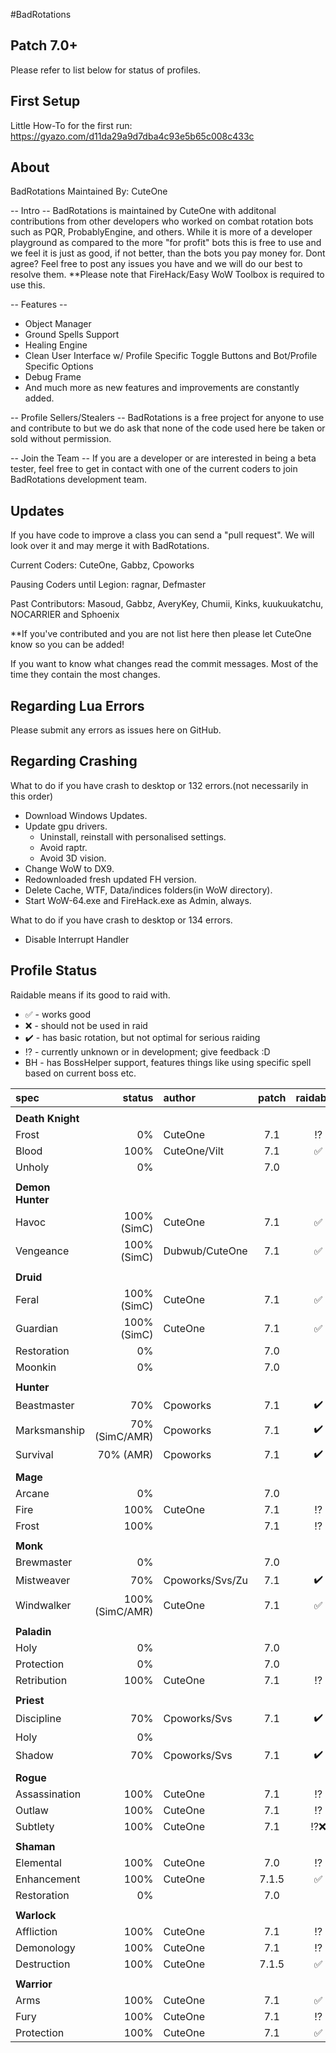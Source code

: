 #BadRotations

## Patch 7.0+

Please refer to list below for status of profiles.


## First Setup

Little How-To for the first run: https://gyazo.com/d11da29a9d7dba4c93e5b65c008c433c

## About 
BadRotations
Maintained By: CuteOne

-- Intro --
BadRotations is maintained by CuteOne with additonal contributions from other developers who worked on combat rotation bots such as PQR, ProbablyEngine, and others. 
While it is more of a developer playground as compared to the more "for profit" bots this is free to use and we feel it is just as good, if not better, than the bots you pay money for. 
Dont agree? Feel free to post any issues you have and we will do our best to resolve them. **Please note that FireHack/Easy WoW Toolbox is required to use this.

-- Features --
- Object Manager
- Ground Spells Support 
- Healing Engine
- Clean User Interface w/ Profile Specific Toggle Buttons and Bot/Profile Specific Options
- Debug Frame
- And much more as new features and improvements are constantly added.

-- Profile Sellers/Stealers -- 
BadRotations is a free project for anyone to use and contribute to but we do ask that none of the code used here be taken or sold without permission.

-- Join the Team --
If you are a developer or are interested in being a beta tester, feel free to get in contact with one of the current coders to join BadRotations development team.

## Updates
If you have code to improve a class you can send a "pull request".
We will look over it and may merge it with BadRotations.

Current Coders: CuteOne, Gabbz, Cpoworks

Pausing Coders until Legion: ragnar, Defmaster

Past Contributors: Masoud, Gabbz, AveryKey, Chumii, Kinks, kuukuukatchu, NOCARRIER and Sphoenix

**If you've contributed and you are not list here then please let CuteOne know so you can be added!

If you want to know what changes read the commit messages.
Most of the time they contain the most changes.

## Regarding Lua Errors
Please submit any errors as issues here on GitHub.

## Regarding Crashing
What to do if you have crash to desktop or 132 errors.(not necessarily in this order)
* Download Windows Updates.
* Update gpu drivers.
   * Uninstall, reinstall with personalised settings.
   * Avoid raptr.
   * Avoid 3D vision.
* Change WoW to DX9.
* Redownloaded fresh updated FH version.
* Delete Cache, WTF, Data/indices folders(in WoW directory).
* Start WoW-64.exe and FireHack.exe as Admin, always.

What to do if you have crash to desktop or 134 errors.
* Disable Interrupt Handler

## Profile Status

Raidable means if its good to raid with.
* :white_check_mark: - works good
* :x: - should not be used in raid
* :heavy_check_mark: - has basic rotation, but not optimal for serious raiding
* :interrobang: - currently unknown or in development; give feedback :D
* BH - has BossHelper support, features things like using specific spell based on current boss etc.

|spec |status|author|patch|raidable?|
|:----|------:|:-------|:---:|:-----:|
||||
| **Death Knight** |||
|Frost|0%|CuteOne|7.1|:interrobang:
|Blood|100%|CuteOne/Vilt|7.1|:white_check_mark:
|Unholy|0%||7.0|
||||
| **Demon Hunter** |||
|Havoc|100% (SimC)|CuteOne|7.1|:white_check_mark:
|Vengeance|100% (SimC)|Dubwub/CuteOne|7.1|:white_check_mark:
||||
| **Druid** |||
|Feral|100% (SimC)|CuteOne|7.1|:white_check_mark:
|Guardian|100% (SimC)|CuteOne|7.1|:white_check_mark:
|Restoration|0%||7.0|
|Moonkin|0%||7.0|
||||
| **Hunter** |||
|Beastmaster|70%|Cpoworks|7.1|:heavy_check_mark:
|Marksmanship|70% (SimC/AMR)|Cpoworks|7.1|:heavy_check_mark:
|Survival|70% (AMR)|Cpoworks|7.1|:heavy_check_mark:
||||
| **Mage** |||
|Arcane|0%||7.0|
|Fire|100%|CuteOne|7.1|:interrobang:
|Frost|100%||7.1|:interrobang:
||||
| **Monk** |||
|Brewmaster|0%||7.0|
|Mistweaver|70%|Cpoworks/Svs/Zu|7.1|:heavy_check_mark:
|Windwalker|100% (SimC/AMR)|CuteOne|7.1|:white_check_mark:
||||
| **Paladin** |||
|Holy|0%||7.0|
|Protection|0%||7.0|
|Retribution|100%|CuteOne|7.1|:interrobang:
||||
| **Priest** |||
|Discipline|70%|Cpoworks/Svs|7.1|:heavy_check_mark:
|Holy|0%|||
|Shadow|70%|Cpoworks/Svs|7.1|:heavy_check_mark:
||||
| **Rogue** |||
|Assassination|100%|CuteOne|7.1|:interrobang:
|Outlaw|100%|CuteOne|7.1|:interrobang:
|Subtlety|100%|CuteOne|7.1|:interrobang::x:
||||
| **Shaman** |||
|Elemental|100%|CuteOne|7.0|:interrobang:
|Enhancement|100%|CuteOne|7.1.5|:white_check_mark:
|Restoration|0%||7.0|
||||
| **Warlock** |||
|Affliction|100%|CuteOne|7.1|:interrobang:
|Demonology|100%|CuteOne|7.1|:interrobang:
|Destruction|100%|CuteOne|7.1.5|:white_check_mark:
||||
| **Warrior** |||
|Arms|100%|CuteOne|7.1|:white_check_mark:
|Fury|100%|CuteOne|7.1|:interrobang:
|Protection|100%|CuteOne|7.1|:white_check_mark:
